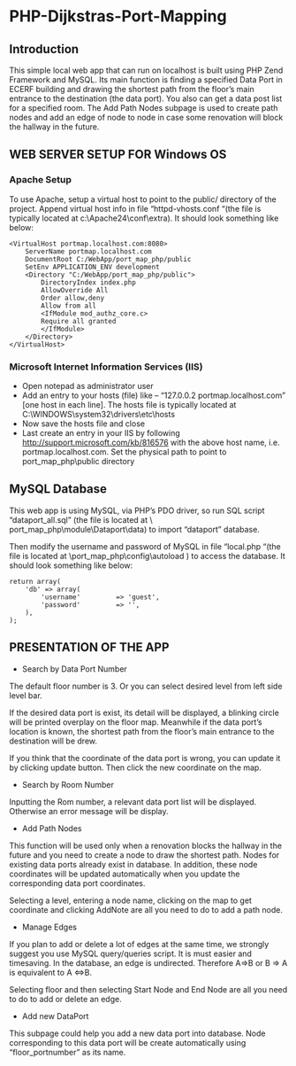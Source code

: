 # PHP-Dijkstras-Port-Mapping
Introduction
------------
This simple local web app that can run on localhost is built using PHP Zend Framework and MySQL. Its main function is finding a specified Data Port in ECERF building and drawing the shortest path from the floor’s main entrance to the destination (the data port). You also can get a data post list for a specified room. The Add Path Nodes subpage is used to create path nodes and add an edge of node to node in case some renovation will block the hallway in the future.  

WEB SERVER SETUP FOR Windows OS
------------
### Apache Setup

To use Apache, setup a virtual host to point to the public/ directory of the project. Append virtual host info in file “httpd-vhosts.conf “(the file is typically located at c:\Apache24\conf\extra). It should look something like below:
```
<VirtualHost portmap.localhost.com:8080>
    ServerName portmap.localhost.com
    DocumentRoot C:/WebApp/port_map_php/public
    SetEnv APPLICATION_ENV development
    <Directory "C:/WebApp/port_map_php/public">
        DirectoryIndex index.php
        AllowOverride All
        Order allow,deny
        Allow from all
        <IfModule mod_authz_core.c>
        Require all granted
        </IfModule>
    </Directory>
</VirtualHost>
```
### Microsoft Internet Information Services (IIS)
- Open notepad as administrator user
- Add an entry to your hosts (file) like – “127.0.0.2 portmap.localhost.com” [one host in each line]. The hosts file is typically located at C:\WINDOWS\system32\drivers\etc\hosts
- Now save the hosts file and close
- Last create an entry in your IIS by following http://support.microsoft.com/kb/816576 with the above host name, i.e. portmap.localhost.com. Set the physical path to point to port_map_php\public directory

MySQL Database
------------
This web app is using MySQL, via PHP’s PDO driver, so run SQL script “dataport_all.sql” (the file is located at \ port_map_php\module\Dataport\data) to import “dataport” database. 

Then modify the username and password of MySQL in file “local.php “(the file is located at \port_map_php\config\autoload  ) to access the database. It should look something like below:
```
return array(
	'db' => array(
		'username'         => 'guest',
		'password'         => '',		
	),
);
```
PRESENTATION OF THE APP
------------
- Search by Data Port Number

The default floor number is 3. Or you can select desired level from left side level bar. 

If the desired data port is exist, its detail will be displayed, a blinking circle will be printed overplay on the floor map. Meanwhile if the data port’s location is known, the shortest path from the floor’s main entrance to the destination will be drew. 

If you think that the coordinate of the data port is wrong, you can update it by clicking update  button. Then click the new coordinate on the map. 

- Search by Room Number

Inputting the Rom number, a relevant data port list will be displayed. Otherwise an error message will be display. 

- Add Path Nodes
 
This function will be used only when a renovation blocks the hallway in the future and you need to create a node to draw the shortest path. Nodes for existing data ports already exist in database. In addition, these node coordinates will be updated automatically when you update the corresponding data port coordinates. 

Selecting a level, entering a node name, clicking on the map to get coordinate and clicking AddNote are all you need to do to add a path node. 

- Manage Edges
 
If you plan to add or delete a lot of edges at the same time, we strongly suggest you use MySQL query/queries script. It is must easier and timesaving. In the database, an edge is undirected. Therefore A=>B or B => A is equivalent to A <=>B. 

Selecting floor and then selecting Start Node and End Node are all you need to do to add or delete an edge. 

- Add new DataPort

This subpage could help you add a new data port into database. Node corresponding to this data port will be create automatically using “floor_portnumber” as its name. 
